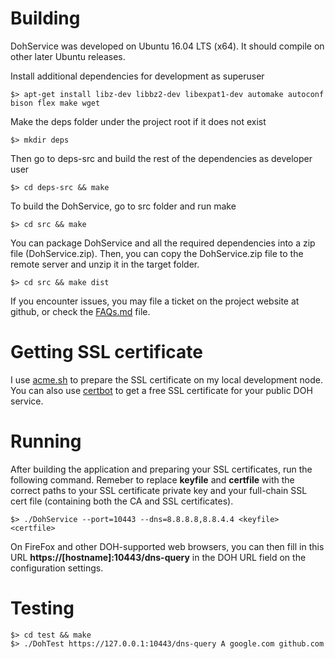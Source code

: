 Building
========

DohService was developed on Ubuntu 16.04 LTS (x64). It should compile on other later Ubuntu releases.

Install additional dependencies for development as superuser
```
$> apt-get install libz-dev libbz2-dev libexpat1-dev automake autoconf bison flex make wget
```

Make the deps folder under the project root if it does not exist
```
$> mkdir deps
```

Then go to deps-src and build the rest of the dependencies as developer user
```
$> cd deps-src && make
```

To build the DohService, go to src folder and run make
```
$> cd src && make
```

You can package DohService and all the required dependencies into a zip file (DohService.zip). Then, you can copy the DohService.zip file to the remote server and unzip it in the target folder.
```
$> cd src && make dist
```

If you encounter issues, you may file a ticket on the project website at github,
or check the [FAQs.md](FAQs.md) file.

Getting SSL certificate
=======================

I use [acme.sh](https://github.com/Neilpang/acme.sh) to prepare the SSL certificate
on my local development node. You can also use [certbot](https://certbot.eff.org/) to get a free SSL certificate for your public DOH service.

Running
=======

After building the application and preparing your SSL certificates, run the following command.
Remeber to replace **keyfile** and **certfile** with the correct paths to your SSL certificate private key
and your full-chain SSL cert file (containing both the CA and SSL certificates).
```
$> ./DohService --port=10443 --dns=8.8.8.8,8.8.4.4 <keyfile> <certfile>
```

On FireFox and other DOH-supported web browsers, you can then fill in this URL **https://[hostname]:10443/dns-query** in the DOH URL field on the configuration settings.

Testing
=======

```
$> cd test && make
$> ./DohTest https://127.0.0.1:10443/dns-query A google.com github.com
```
